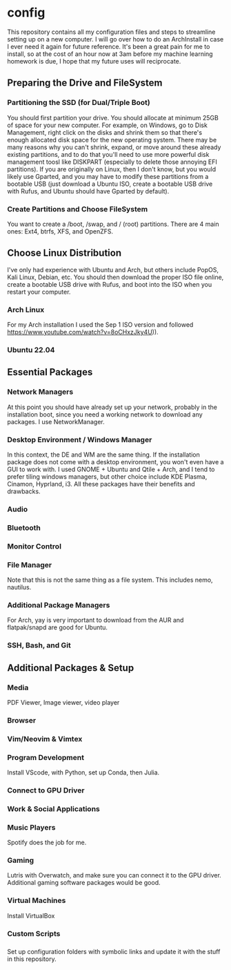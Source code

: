 # config
This repository contains all my configuration files and steps to streamline setting up on a new computer. I will go over how to do an ArchInstall in case I ever need it again for future         reference. It's been a great pain for me to install, so at the cost of an hour now at 3am before my machine learning homework is due, I hope that my future uses will reciprocate.  


## Preparing the Drive and FileSystem

### Partitioning the SSD (for Dual/Triple Boot) 

You should first partition your drive.  You should allocate at minimum 25GB of space for your new computer. For example, on Windows, go to Disk Management, right click on the disks and shrink them so that there's enough allocated disk space for the new operating system. There may be many reasons why you can't shrink, expand, or move around these already existing partitions, and to do that you'll need to use more powerful disk management toosl like DISKPART (especially to delete those annoying EFI partitions). If you are originally on Linux, then I don't know, but you would likely use Gparted, and you may have to modify these partitions from a bootable USB (just download a Ubuntu ISO, create a bootable USB drive with Rufus, and Ubuntu should have Gparted by default). 

### Create Partitions and Choose FileSystem 
You want to create a /boot, /swap, and / (root) partitions. There are 4 main ones: Ext4, btrfs, XFS, and OpenZFS. 

## Choose Linux Distribution

I've only had experience with Ubuntu and Arch, but others include PopOS, Kali Linux, Debian, etc. You should then download the proper ISO file online, create a bootable USB drive with Rufus, and boot into the ISO when you restart your computer. 

### Arch Linux

For my Arch installation I used the Sep 1 ISO version and followed https://www.youtube.com/watch?v=8oCHxzJky4U)). 

### Ubuntu 22.04


## Essential Packages

### Network Managers 

At this point you should have already set up your network, probably in the installation boot, since you need a working network to download any packages. I use NetworkManager. 

### Desktop Environment / Windows Manager 

In this context, the DE and WM are the same thing. If the installation package does not come with a desktop environment, you won't even have a GUI to work with. I used GNOME + Ubuntu and Qtile + Arch, and I tend to prefer tiling windows managers, but other choice include KDE Plasma, Cinamon, Hyprland, i3. All these packages have their benefits and drawbacks.


### Audio 



### Bluetooth 



### Monitor Control 



### File Manager

Note that this is not the same thing as a file system. This includes nemo, nautilus. 

### Additional Package Managers 

For Arch, yay is very important to download from the AUR and flatpak/snapd are good for Ubuntu. 


### SSH, Bash, and Git 

## Additional Packages & Setup 

### Media 
PDF Viewer, Image viewer, video player 


### Browser 


### Vim/Neovim & Vimtex 


### Program Development

Install VScode, with Python, set up Conda, then Julia.


### Connect to GPU  Driver

### Work & Social Applications 


### Music Players 

Spotify does the job for me. 

### Gaming 
Lutris with Overwatch, and make sure you can connect it to the GPU driver. Additional gaming software packages would be good.


### Virtual Machines

Install VirtualBox 

### Custom Scripts 



### 

Set up configuration folders with symbolic links and update it with the stuff in this repository. 
